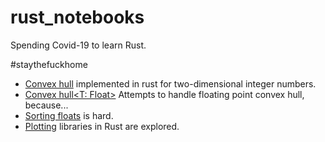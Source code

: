 # rust_notebooks
Spending Covid-19 to learn Rust. 

#staythefuckhome

- [Convex hull](convex_hull.ipynb) implemented in rust for two-dimensional integer numbers.
- [Convex hull<T: Float>](convex_hull_float.ipynb) Attempts to handle floating point convex hull, because...
- [Sorting floats](sorting_float.ipynb) is hard.
- [Plotting](plotting.ipynb) libraries in Rust are explored.